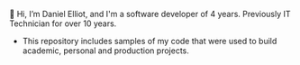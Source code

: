 👋 Hi, I’m Daniel Elliot, and I'm a software developer of 4 years. Previously IT Technician for over 10 years.
- This repository includes samples of my code that were used to build academic, personal and production projects.

